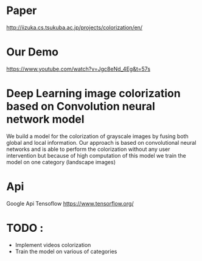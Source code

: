 # Paper 
http://iizuka.cs.tsukuba.ac.jp/projects/colorization/en/

# Our Demo
https://www.youtube.com/watch?v=Jgc8eNd_4Eg&t=57s

# Deep Learning image colorization based on Convolution neural network model 
We build a model for the colorization of grayscale images by fusing both global and local information. Our approach is based on convolutional neural networks and is able to perform the colorization without any user intervention but because of high computation of this model we train the model on one category (landscape images) 
 
 # Api
 Google Api Tensoflow https://www.tensorflow.org/

# TODO :
* Implement videos colorization 
* Train the model on various of categories



